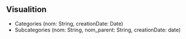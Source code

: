 ## Visualition

-   Categories (nom: String, creationDate: Date)
-   Subcategories (nom: String, nom_parent: String, creationDate: date)
